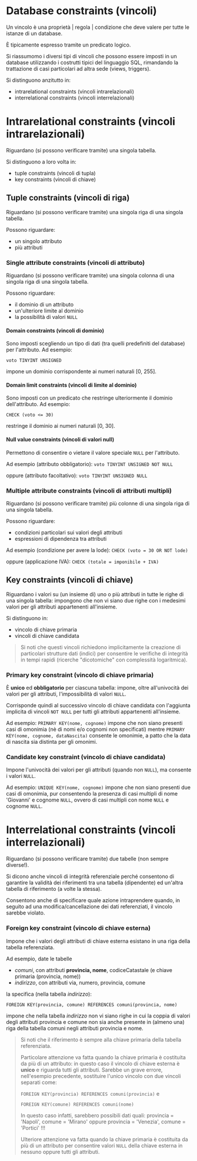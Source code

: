 # Database constraints (vincoli)

Un vincolo è una proprietà | regola | condizione che deve valere per tutte le istanze di un database.

È tipicamente espresso tramite un predicato logico.

Si riassumomo i diversi tipi di vincoli che possono essere imposti in un database utilizzando i costrutti tipici del linguaggio SQL, rimandando la trattazione di casi particolari ad altra sede (views, triggers).

Si distinguono anzitutto in:
* intrarelational constraints (vincoli intrarelazionali)
* interrelational constraints (vincoli interrelazionali)

# Intrarelational constraints (vincoli intrarelazionali)

Riguardano (si possono verificare tramite) una singola tabella.

Si distinguono a loro volta in:
* tuple constraints (vincoli di tupla)
* key constraints (vincoli di chiave)

## Tuple constraints (vincoli di riga)
Riguardano (si possono verificare tramite) una singola riga di una singola tabella.

Possono riguardare:
* un singolo attributo
* più attributi

### Single attribute constraints (vincoli di attributo)
Riguardano (si possono verificare tramite) una singola colonna di una singola riga di una singola tabella.

Possono riguardare:
* il dominio di un attributo
* un'ulteriore limite al dominio
* la possibilità di valori ```NULL```

#### Domain constraints (vincoli di dominio)

Sono imposti scegliendo un tipo di dati (tra quelli predefiniti del database) per l'attributo.
Ad esempio:

```voto TINYINT UNSIGNED```

impone un dominio corrispondente ai numeri naturali [0, 255].

#### Domain limit constraints (vincoli di limite al dominio)

Sono imposti con un predicato che restringe ulteriormente il dominio dell'attributo.
Ad esempio:

```CHECK (voto <= 30)```

restringe il dominio ai numeri naturali [0, 30].

#### Null value constraints (vincoli di valori null)

Permettono di consentire o vietare il valore speciale ```NULL``` per l'attributo.

Ad esempio (attributo obbligatorio): ```voto TINYINT UNSIGNED NOT NULL```

oppure (attributo facoltativo): ```voto TINYINT UNSIGNED NULL```

### Multiple attribute constraints (vincoli di attributi multipli)
Riguardano (si possono verificare tramite) più colonne di una singola riga di una singola tabella.

Possono riguardare:
* condizioni particolari sui valori degli attributi
* espressioni di dipendenza tra attributi

Ad esempio (condizione per avere la lode): ```CHECK (voto = 30 OR NOT lode)```

oppure (applicazione IVA): ```CHECK (totale = imponibile + IVA)```

## Key constraints (vincoli di chiave)

Riguardano i valori su (un insieme di) uno o più attributi in tutte le righe di una singola tabella: impongono che non vi siano due righe con i medesimi valori per gli attributi appartenenti all'insieme.

Si distinguono in:
* vincolo di chiave primaria
* vincoli di chiave candidata

> Si noti che questi vincoli richiedono implicitamente la creazione di particolari strutture dati (indici) per consentire le verifiche di integrità in tempi rapidi (ricerche "dicotomiche" con complessità logaritmica).
### Primary key constraint (vincolo di chiave primaria)
È **unico** ed **obbligatorio** per ciascuna tabella: impone, oltre all'univocità dei valori per gli attributi, l'impossibilità di valori ```NULL```.

Corrisponde quindi al successivo vincolo di chiave candidata con l'aggiunta implicita di vincoli ```NOT NULL``` per tutti gli attributi appartenenti all'insieme.

Ad esempio: ```PRIMARY KEY(nome, cognome)``` impone che non siano presenti casi di omonimia (nè di nomi e/o cognomi non specificati)
mentre ```PRIMARY KEY(nome, cognome, dataNascita)``` consente le omonimie, a patto che la data di nascita sia distinta per gli omonimi.

### Candidate key constraint (vincolo di chiave candidata)
Impone l'univocità dei valori per gli attributi (quando non ```NULL```), ma consente i valori ```NULL```.

Ad esempio: ```UNIQUE KEY(nome, cognome)``` impone che non siano presenti due casi di omonimia, pur consentendo la presenza di casi multipli di nome 'Giovanni' e cognome ```NULL```, ovvero di casi multipli con nome `NULL` e cognome ```NULL```.
# Interrelational constraints (vincoli interrelazionali)

Riguardano (si possono verificare tramite) due tabelle (non sempre diverse!).

Si dicono anche vincoli di integrità referenziale perché consentono di garantire la validità dei riferimenti tra una tabella (dipendente) ed un'altra tabella di riferimento (a volte la stessa).

Consentono anche di specificare quale azione intraprendere quando, in seguito ad una modifica/cancellazione dei dati referenziati, il vincolo sarebbe violato.
### Foreign key constraint (vincolo di chiave esterna)
Impone che i valori degli attributi di chiave esterna esistano in una riga della tabella referenziata.

Ad esempio, date le tabelle
* *comuni*, con attributi **provincia, nome**, codiceCatastale (e chiave primaria (provincia, nome))
*  *indirizzo*, con attributi via, numero, provincia, comune

la specifica (nella tabella *indirizzo*):

```FOREIGN KEY(provincia, comune) REFERENCES comuni(provincia, nome)```

impone che nella tabella *indirizzo* non vi siano righe in cui la coppia di valori degli attributi provincia e comune non sia anche presente in (almeno una) riga della tabella comuni negli attributi provincia e nome.

> Si noti che il riferimento è sempre alla chiave primaria della tabella referenziata.
>
> Particolare attenzione va fatta quando la chiave primaria è costituita da più di un attributo: in questo caso il vincolo di chiave esterna è **unico** e riguarda tutti gli attributi.
> Sarebbe un grave errore, nell'esempio precedente, sostituire l'unico vincolo con due vincoli separati come:
> 
> ```FOREIGN KEY(provincia) REFERENCES comuni(provincia)``` e
> 
> ```FOREIGN KEY(comune) REFERENCES comuni(nome)```
> 
> In questo caso infatti, sarebbero possibili dati quali:
> provincia = 'Napoli', comune = 'Mirano' oppure provincia = 'Venezia', comune = 'Portici' !!!
> 
> Ulteriore attenzione va fatta quando la chiave primaria è costituita da più di un attributo per consentire valori `NULL` della chiave esterna in nessuno oppure tutti gli attributi.

